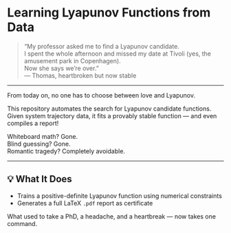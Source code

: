 # Learning Lyapunov Functions from Data

> “My professor asked me to find a Lyapunov candidate.  
> I spent the whole afternoon and missed my date at Tivoli (yes, the amusement park in Copenhagen).  
> Now she says we’re over.”  
> — Thomas, heartbroken but now stable

---

From today on, no one has to choose between love and Lyapunov.

This repository automates the search for Lyapunov candidate functions.  
Given system trajectory data, it fits a provably stable function — and even compiles a report!

Whiteboard math? Gone.  
Blind guessing? Gone.  
Romantic tragedy? Completely avoidable.

---

## 💡 What It Does

- Trains a positive-definite Lyapunov function using numerical constraints
- Generates a full LaTeX `.pdf` report as certificate

What used to take a PhD, a headache, and a heartbreak — now takes one command.
